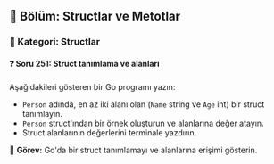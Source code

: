 ## 📘 Bölüm: Structlar ve Metotlar  
### 🔹 Kategori: Structlar  
#### ❓ Soru 251: Struct tanımlama ve alanları

Aşağıdakileri gösteren bir Go programı yazın:

- `Person` adında, en az iki alanı olan (`Name` string ve `Age` int) bir struct tanımlayın.
- `Person` struct'ından bir örnek oluşturun ve alanlarına değer atayın.
- Struct alanlarının değerlerini terminale yazdırın.

🔧 **Görev:** Go'da bir struct tanımlamayı ve alanlarına erişimi gösterin.
